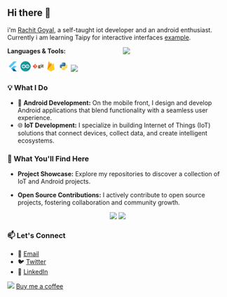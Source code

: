 ## Hi there 👋

i'm [Rachit Goyal](https://github.com/rachit-goyal1071), a self-taught iot developer and an android enthusiast. Currently i am learning Taipy for interactive interfaces [example](https://github.com/rachit-goyal1071/cbs-ticket).

<img align='right' src="https://media.giphy.com/media/Pn6lIQBz4eCH3wS6aK/giphy.gif" width="240">


**Languages & Tools:**

<code><img height="25" src="https://raw.githubusercontent.com/github/explore/80688e429a7d4ef2fca1e82350fe8e3517d3494d/topics/flutter/flutter.png"></code>
<code><img height="25" src="https://raw.githubusercontent.com/github/explore/80688e429a7d4ef2fca1e82350fe8e3517d3494d/topics/arduino/arduino.png"></code>
<code><img height="25" src="https://raw.githubusercontent.com/github/explore/80688e429a7d4ef2fca1e82350fe8e3517d3494d/topics/git/git.png"></code>
<code><img height="25" src="https://raw.githubusercontent.com/github/explore/80688e429a7d4ef2fca1e82350fe8e3517d3494d/topics/firebase/firebase.png"></code>
<code><img height="25" src="https://raw.githubusercontent.com/github/explore/80688e429a7d4ef2fca1e82350fe8e3517d3494d/topics/python/python.png"></code>
![](https://img.shields.io/badge/-raspberrypi-007ACC?style=flat-square&logo=raspberrypi)

### 💡 What I Do

- 📱 **Android Development:** On the mobile front, I design and develop Android applications that blend functionality with a seamless user experience.
- 🌐 **IoT Development:** I specialize in building Internet of Things (IoT) solutions that connect devices, collect data, and create intelligent ecosystems.

### 🚀 What You'll Find Here

- **Project Showcase:** Explore my repositories to discover a collection of IoT and Android projects.

- **Open Source Contributions:** I actively contribute to open source projects, fostering collaboration and community growth.

<p align="center">
	
  <img width="48%" src="https://github-readme-stats.vercel.app/api?username=rachit-goyal1071&show_icons=true&theme=tokyonight" />
  <img width="48%" src="https://github-readme-streak-stats.herokuapp.com/?user=rachit-goyal1071&theme=tokyonight" />
</p>

### 📫 Let's Connect

- 📧 [Email](rg410345@gmail.com)
- 🐦 [Twitter](https://twitter.com/Rachit_goyal246)
- 🔗 [LinkedIn](https://www.linkedin.com/in/rachit-goyal-640b89247/)

<code><img height="20" src="https://encrypted-tbn0.gstatic.com/images?q=tbn:ANd9GcRcQ2WHvhZoFfmtbh_pQr_Ib51lq4bRVdBbGw&usqp=CAU"></code> [Buy me a coffee](https://buymeacoffee.com/rachitgoyal)

<!--
**rachit-goyal1071/rachit-goyal1071** is a ✨ _special_ ✨ repository because its `README.md` (this file) appears on your GitHub profile.

Here are some ideas to get you started:

- 🔭 I’m currently working on ...
- 🌱 I’m currently learning ...
- 👯 I’m looking to collaborate on ...
- 🤔 I’m looking for help with ...
- 💬 Ask me about ...
- 📫 How to reach me: ...
- 😄 Pronouns: ...
- ⚡ Fun fact: ...
-->
